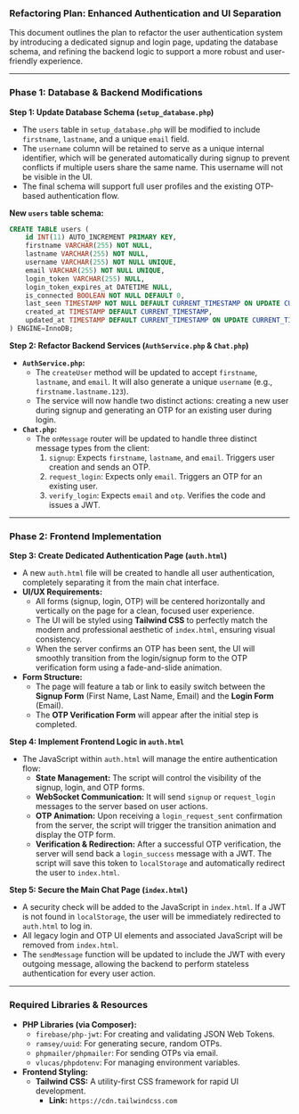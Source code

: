 ### **Refactoring Plan: Enhanced Authentication and UI Separation**

This document outlines the plan to refactor the user authentication system by introducing a dedicated signup and login page, updating the database schema, and refining the backend logic to support a more robust and user-friendly experience.

---

### **Phase 1: Database & Backend Modifications**

**Step 1: Update Database Schema (`setup_database.php`)**
*   The `users` table in `setup_database.php` will be modified to include `firstname`, `lastname`, and a unique `email` field.
*   The `username` column will be retained to serve as a unique internal identifier, which will be generated automatically during signup to prevent conflicts if multiple users share the same name. This username will not be visible in the UI.
*   The final schema will support full user profiles and the existing OTP-based authentication flow.

**New `users` table schema:**
```sql
CREATE TABLE users (
    id INT(11) AUTO_INCREMENT PRIMARY KEY,
    firstname VARCHAR(255) NOT NULL,
    lastname VARCHAR(255) NOT NULL,
    username VARCHAR(255) NOT NULL UNIQUE,
    email VARCHAR(255) NOT NULL UNIQUE,
    login_token VARCHAR(255) NULL,
    login_token_expires_at DATETIME NULL,
    is_connected BOOLEAN NOT NULL DEFAULT 0,
    last_seen TIMESTAMP NOT NULL DEFAULT CURRENT_TIMESTAMP ON UPDATE CURRENT_TIMESTAMP,
    created_at TIMESTAMP DEFAULT CURRENT_TIMESTAMP,
    updated_at TIMESTAMP DEFAULT CURRENT_TIMESTAMP ON UPDATE CURRENT_TIMESTAMP
) ENGINE=InnoDB;
```

**Step 2: Refactor Backend Services (`AuthService.php` & `Chat.php`)**
*   **`AuthService.php`:**
    *   The `createUser` method will be updated to accept `firstname`, `lastname`, and `email`. It will also generate a unique `username` (e.g., `firstname.lastname.123`).
    *   The service will now handle two distinct actions: creating a new user during signup and generating an OTP for an existing user during login.
*   **`Chat.php`:**
    *   The `onMessage` router will be updated to handle three distinct message types from the client:
        1.  `signup`: Expects `firstname`, `lastname`, and `email`. Triggers user creation and sends an OTP.
        2.  `request_login`: Expects only `email`. Triggers an OTP for an existing user.
        3.  `verify_login`: Expects `email` and `otp`. Verifies the code and issues a JWT.

---

### **Phase 2: Frontend Implementation**

**Step 3: Create Dedicated Authentication Page (`auth.html`)**
*   A new `auth.html` file will be created to handle all user authentication, completely separating it from the main chat interface.
*   **UI/UX Requirements:**
    *   All forms (signup, login, OTP) will be centered horizontally and vertically on the page for a clean, focused user experience.
    *   The UI will be styled using **Tailwind CSS** to perfectly match the modern and professional aesthetic of `index.html`, ensuring visual consistency.
    *   When the server confirms an OTP has been sent, the UI will smoothly transition from the login/signup form to the OTP verification form using a fade-and-slide animation.
*   **Form Structure:**
    *   The page will feature a tab or link to easily switch between the **Signup Form** (First Name, Last Name, Email) and the **Login Form** (Email).
    *   The **OTP Verification Form** will appear after the initial step is completed.

**Step 4: Implement Frontend Logic in `auth.html`**
*   The JavaScript within `auth.html` will manage the entire authentication flow:
    *   **State Management:** The script will control the visibility of the signup, login, and OTP forms.
    *   **WebSocket Communication:** It will send `signup` or `request_login` messages to the server based on user actions.
    *   **OTP Animation:** Upon receiving a `login_request_sent` confirmation from the server, the script will trigger the transition animation and display the OTP form.
    *   **Verification & Redirection:** After a successful OTP verification, the server will send back a `login_success` message with a JWT. The script will save this token to `localStorage` and automatically redirect the user to `index.html`.

**Step 5: Secure the Main Chat Page (`index.html`)**
*   A security check will be added to the JavaScript in `index.html`. If a JWT is not found in `localStorage`, the user will be immediately redirected to `auth.html` to log in.
*   All legacy login and OTP UI elements and associated JavaScript will be removed from `index.html`.
*   The `sendMessage` function will be updated to include the JWT with every outgoing message, allowing the backend to perform stateless authentication for every user action.

---

### **Required Libraries & Resources**

*   **PHP Libraries (via Composer):**
    *   `firebase/php-jwt`: For creating and validating JSON Web Tokens.
    *   `ramsey/uuid`: For generating secure, random OTPs.
    *   `phpmailer/phpmailer`: For sending OTPs via email.
    *   `vlucas/phpdotenv`: For managing environment variables.
*   **Frontend Styling:**
    *   **Tailwind CSS:** A utility-first CSS framework for rapid UI development.
        *   **Link:** `https://cdn.tailwindcss.com`
